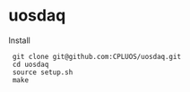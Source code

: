 # uosdaq

Install
```
 git clone git@github.com:CPLUOS/uosdaq.git
 cd uosdaq
 source setup.sh
 make
```
